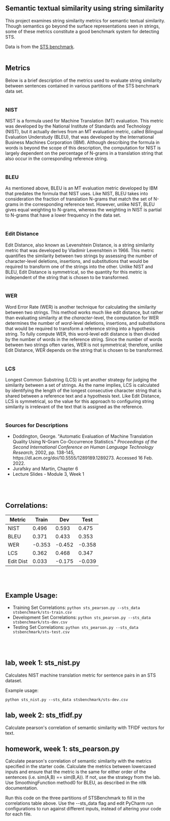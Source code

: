 Semantic textual similarity using string similarity
---------------------------------------------------

This project examines string similarity metrics for semantic textual similarity.
Though semantics go beyond the surface representations seen in strings, some of these
metrics constitute a good benchmark system for detecting STS.

Data is from the [STS benchmark](http://ixa2.si.ehu.es/stswiki/index.php/STSbenchmark).
<br><br>


## Metrics

Below is a brief description of the metrics used to evaluate
string similarity between sentences contained in various
partitions of the STS benchmark data set.
<br><br>
<h3>NIST</h3>
NIST is a formula used for Machine Translation (MT) evaluation.
This metric was developed by the National Institute of
Standards and Technology (NIST), but it actually derives from
an MT evaluation metric, called Bilingual Evaluation
Understudy (BLEU), that was developed by the International
Business Machines Corporation (IBM). Although describing the
formula in words is beyond the scope of this description, the
computation for NIST is largely dependent on the percentage of
N-grams in a translation string that also occur in the
corresponding reference string.
<br><br>
<h3>BLEU</h3>
As mentioned above, BLEU is an MT evaluation metric developed
by IBM that predates the formula that NIST uses. Like NIST,
BLEU takes into consideration the fraction of translation
N-grams that match the set of N-grams in the corresponding
reference text. However, unlike NIST, BLEU gives equal
weighting to N-grams, whereas the weighting in NIST is partial
to N-grams that have a lower frequency in the data set.
<br><br>
<h3>Edit Distance</h3>
Edit Distance, also known as Levenshtein Distance, is a string
similarity metric that was developed by Vladimir Levenshtein
in 1966. This metric quantifies the similarity between two
strings by assessing the number of character-level deletions,
insertions, and substitutions that would be required to
transform one of the strings into the other. Unlike NIST and
BLEU, Edit Distance is symmetrical, so the quantity for this
metric is independent of the string that is chosen to be
transformed.
<br><br>
<h3>WER</h3>
Word Error Rate (WER) is another technique for calculating the
similarity between two strings. This method works much like
edit distance, but rather than evaluating similarity at the
<i>character</i>-level, the computation for WER determines the
number of <i>word</i>-level deletions, insertions, and
substitutions that would be required to transform a reference
string into a hypothesis string. To fully compute WER, this
word-level edit distance is then divided by the number of
words in the reference string. Since the number of words
between two strings often varies, WER is not symmetrical;
therefore, unlike Edit Distance, WER depends on the string
that is chosen to be transformed.
<br><br>
<h3>LCS</h3>
Longest Common Substring (LCS) is yet another strategy for
judging the similarity between a set of strings. As the name
implies, LCS is calculated by identifying the length of the
longest consecutive character string that is shared between a
reference text and a hypothesis text. Like Edit Distance, LCS
is symmetrical, so the value for this approach to configuring
string similarity is irrelevant of the text that is assigned
as the reference.
<br><br>
<h3>Sources for Descriptions</h3>
<ul>
<li>Doddington, George. "Automatic Evaluation of Machine
Translation Quality Using N-Gram Co-Occurrence Statistics."
<i>Proceedings of the Second International Conference on Human
Language Technology Research,</i> 2002, pp. 138-145,
https://dl.acm.org/doi/10.5555/1289189.1289273. Accessed 16
Feb. 2022.</li>
<li>Jurafsky and Martin, Chapter 6</li>
<li>Lecture Slides - Module 3, Week 1</li>
</ul>
<br><br>



## Correlations:

| Metric    | Train | Dev | Test |
|-----------|-------| --- | ---- |
| NIST      | 0.496 | 0.593 | 0.475 |
| BLEU      | 0.371 | 0.433 | 0.353 |
| WER       | -0.353 | -0.452 | -0.358 |
| LCS       | 0.362 | 0.468 | 0.347 |
| Edit Dist | 0.033 | -0.175 | -0.039 |
<br><br>



## Example Usage:

<ul>
<li>Training Set Correlations: <code>python sts_pearson.py --sts_data stsbenchmark/sts-train.csv</code></li>
<li>Development Set Correlations: <code>python sts_pearson.py --sts_data stsbenchmark/sts-dev.csv</code></li>
<li>Testing Set Correlations: <code>python sts_pearson.py --sts_data stsbenchmark/sts-test.csv</code></li>
</ul>
<br><br>



## lab, week 1: sts_nist.py

Calculates NIST machine translation metric for sentence pairs in an STS dataset.

Example usage:

`python sts_nist.py --sts_data stsbenchmark/sts-dev.csv`



## lab, week 2: sts_tfidf.py

Calculate pearson's correlation of semantic similarity with TFIDF vectors for text.



## homework, week 1: sts_pearson.py

Calculate pearson's correlation of semantic similarity with the metrics specified in the starter code.
Calculate the metrics between lowercased inputs and ensure that the metric is the same for either order of the 
sentences (i.e. sim(A,B) == sim(B,A)). If not, use the strategy from the lab.
Use SmoothingFunction method0 for BLEU, as described in the nltk documentation.

Run this code on the three partitions of STSBenchmark to fill in the correlations table above.
Use the --sts_data flag and edit PyCharm run configurations to run against different inputs,
 instead of altering your code for each file.
